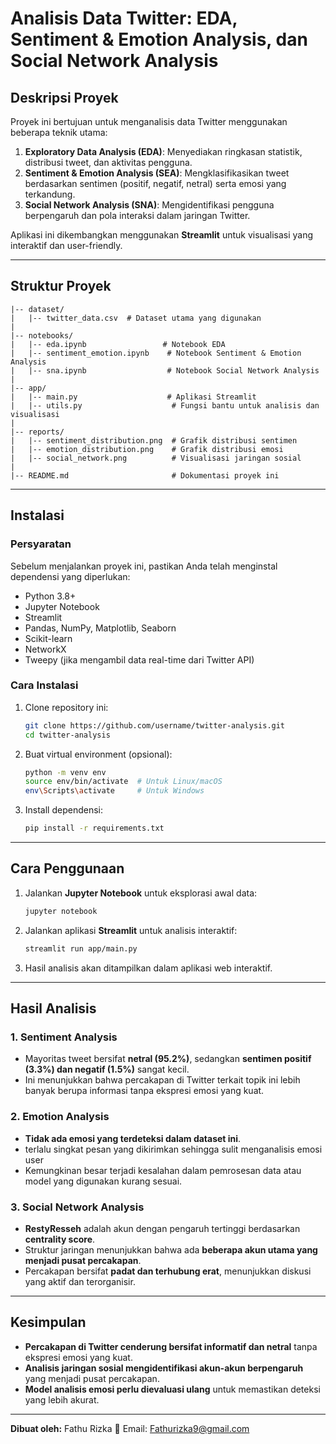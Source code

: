 # Analisis Data Twitter: EDA, Sentiment & Emotion Analysis, dan Social Network Analysis

## **Deskripsi Proyek**
Proyek ini bertujuan untuk menganalisis data Twitter menggunakan beberapa teknik utama:
1. **Exploratory Data Analysis (EDA)**: Menyediakan ringkasan statistik, distribusi tweet, dan aktivitas pengguna.
2. **Sentiment & Emotion Analysis (SEA)**: Mengklasifikasikan tweet berdasarkan sentimen (positif, negatif, netral) serta emosi yang terkandung.
3. **Social Network Analysis (SNA)**: Mengidentifikasi pengguna berpengaruh dan pola interaksi dalam jaringan Twitter.

Aplikasi ini dikembangkan menggunakan **Streamlit** untuk visualisasi yang interaktif dan user-friendly.

---

## **Struktur Proyek**
```
|-- dataset/
|   |-- twitter_data.csv  # Dataset utama yang digunakan
|
|-- notebooks/
|   |-- eda.ipynb                 # Notebook EDA
|   |-- sentiment_emotion.ipynb    # Notebook Sentiment & Emotion Analysis
|   |-- sna.ipynb                  # Notebook Social Network Analysis
|
|-- app/
|   |-- main.py                    # Aplikasi Streamlit
|   |-- utils.py                    # Fungsi bantu untuk analisis dan visualisasi
|
|-- reports/
|   |-- sentiment_distribution.png  # Grafik distribusi sentimen
|   |-- emotion_distribution.png    # Grafik distribusi emosi
|   |-- social_network.png          # Visualisasi jaringan sosial
|
|-- README.md                       # Dokumentasi proyek ini
```

---

## **Instalasi**
### **Persyaratan**
Sebelum menjalankan proyek ini, pastikan Anda telah menginstal dependensi yang diperlukan:
- Python 3.8+
- Jupyter Notebook
- Streamlit
- Pandas, NumPy, Matplotlib, Seaborn
- Scikit-learn
- NetworkX
- Tweepy (jika mengambil data real-time dari Twitter API)

### **Cara Instalasi**
1. Clone repository ini:
   ```bash
   git clone https://github.com/username/twitter-analysis.git
   cd twitter-analysis
   ```
2. Buat virtual environment (opsional):
   ```bash
   python -m venv env
   source env/bin/activate  # Untuk Linux/macOS
   env\Scripts\activate     # Untuk Windows
   ```
3. Install dependensi:
   ```bash
   pip install -r requirements.txt
   ```

---

## **Cara Penggunaan**
1. Jalankan **Jupyter Notebook** untuk eksplorasi awal data:
   ```bash
   jupyter notebook
   ```
2. Jalankan aplikasi **Streamlit** untuk analisis interaktif:
   ```bash
   streamlit run app/main.py
   ```
3. Hasil analisis akan ditampilkan dalam aplikasi web interaktif.

---

## **Hasil Analisis**
### **1. Sentiment Analysis**
- Mayoritas tweet bersifat **netral (95.2%)**, sedangkan **sentimen positif (3.3%) dan negatif (1.5%)** sangat kecil.
- Ini menunjukkan bahwa percakapan di Twitter terkait topik ini lebih banyak berupa informasi tanpa ekspresi emosi yang kuat.

### **2. Emotion Analysis**
- **Tidak ada emosi yang terdeteksi dalam dataset ini**.
- terlalu singkat pesan yang dikirimkan sehingga sulit menganalisis emosi user
- Kemungkinan besar terjadi kesalahan dalam pemrosesan data atau model yang digunakan kurang sesuai.

### **3. Social Network Analysis**
- **RestyResseh** adalah akun dengan pengaruh tertinggi berdasarkan **centrality score**.
- Struktur jaringan menunjukkan bahwa ada **beberapa akun utama yang menjadi pusat percakapan**.
- Percakapan bersifat **padat dan terhubung erat**, menunjukkan diskusi yang aktif dan terorganisir.

---

## **Kesimpulan**
- **Percakapan di Twitter cenderung bersifat informatif dan netral** tanpa ekspresi emosi yang kuat.
- **Analisis jaringan sosial mengidentifikasi akun-akun berpengaruh** yang menjadi pusat percakapan.
- **Model analisis emosi perlu dievaluasi ulang** untuk memastikan deteksi yang lebih akurat.

---

**Dibuat oleh:** Fathu Rizka
📧 Email: Fathurizka9@gmail.com
